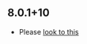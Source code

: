## 8.0.1+10

- Please [look to this]((https://dooboolab.github.io/flutter_sound/doc/book/CHANGELOG.html))

